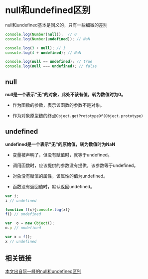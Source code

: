 # null和undefined区别
null和undefined基本是同义的，只有一些细微的差别
```javascript
console.log(Number(null));  // 0
console.log(Number(undefined)); // NaN

console.log(3 + null); // 3
console.log(4 + undefined); // NaN

console.log(null == undefined); // true
console.log(null === undefined); // false
```
## null
**null是一个表示"无"的对象，此处不该有值，转为数值时为0。**

- 作为函数的参数，表示该函数的参数不是对象。

- 作为对象原型链的终点`Object.getPrototypeOf(Object.prototype)`
## undefined
**undefined是一个表示"无"的原始值，转为数值时为NaN**

- 变量被声明了，但没有赋值时，就等于undefined。

- 调用函数时，应该提供的参数没有提供，该参数等于undefined。

- 对象没有赋值的属性，该属性的值为undefined。

- 函数没有返回值时，默认返回undefined。
```javascript
var i;
i // undefined

function f(x){console.log(x)}
f() // undefined

var  o = new Object();
o.p // undefined

var x = f();
x // undefined
```
## 相关链接
[本文出自阮一峰的null和undefined区别](http://www.ruanyifeng.com/blog/2014/03/undefined-vs-null.html)